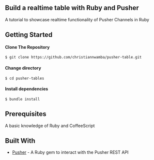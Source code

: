 Build a realtime table with Ruby and Pusher
------

A tutorial to showcase realtime functionality of Pusher Channels in Ruby


Getting Started
------

#### Clone The Repository
`$ git clone https://github.com/christiannwamba/pusher-table.git`


#### Change directory
`$ cd pusher-tables`

#### Install dependencies
`$ bundle install`


Prerequisites
------
A basic knowledge of Ruby and CoffeeScript


Built With
------
- [Pusher](https://pusher.com) - A Ruby gem to interact with the Pusher REST API
